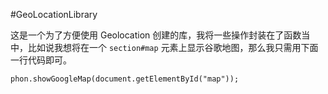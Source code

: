 #GeoLocationLibrary

这是一个为了方便使用 Geolocation 创建的库，我将一些操作封装在了函数当中，比如说我想将在一个 `section#map` 元素上显示谷歌地图，那么我只需用下面一行代码即可。

    phon.showGoogleMap(document.getElementById("map"));
